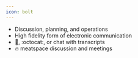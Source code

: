 ```yaml
---
icon: bolt
---
```


* Discussion, planning, and operations 
* High fidelity form of electronic communication
* :e-mail:, :octocat:, or chat with transcripts
* :fire: meatspace discussion and meetings
